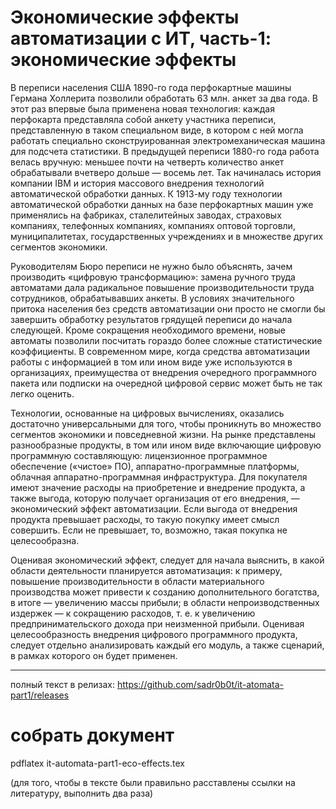 # Экономические эффекты автоматизации с ИТ, часть-1: экономические эффекты

В переписи населения США 1890-го года перфокартные машины Германа Холлерита позволили обработать 63 млн. анкет за два года. В этот раз впервые была применена новая технология: каждая перфокарта представляла собой анкету участника переписи, представленную в таком специальном виде, в котором с ней могла работать специально сконструированная электромеханическая машина для подсчета статистики. В предыдущей переписи 1880-го года работа велась вручную: меньшее почти на четверть количество анкет обрабатывали вчетверо дольше — восемь лет. Так начиналась история компании IBM и история массового внедрения технологий автоматической обработки данных. К 1913-му году технологии автоматической обработки данных на базе перфокартных машин уже применялись на фабриках, сталелитейных заводах, страховых компаниях, телефонных компаниях, компаниях оптовой торговли, муниципалитетах, государственных учреждениях и в множестве других сегментов экономики.

Руководителям Бюро переписи не нужно было объяснять, зачем производить «цифровую трансформацию»: замена ручного труда автоматами дала радикальное повышение производительности труда сотрудников, обрабатывавших анкеты. В условиях значительного притока населения без средств автоматизации они просто не смогли бы завершить обработку результатов грядущей переписи до начала следующей. Кроме сокращения необходимого времени, новые автоматы позволили посчитать гораздо более сложные статистические коэффициенты. В современном мире, когда средства автоматизации работы с информацией в том или ином виде уже используются в организациях, преимущества от внедрения очередного программного пакета или подписки на очередной цифровой сервис может быть не так легко оценить.

Технологии, основанные на цифровых вычислениях, оказались достаточно универсальными для того, чтобы проникнуть во множество сегментов экономики и повседневной жизни. На рынке представлены разнообразные продукты, в том или ином виде включающие цифровую программную составляющую: лицензионное программное обеспечение («чистое» ПО), аппаратно-программные платформы, облачная аппаратно-программная инфраструктура. Для покупателя имеют значение расходы на приобретение и внедрение продукта, а также выгода, которую получает организация от его внедрения, — экономический эффект автоматизации. Если выгода от внедрения продукта превышает расходы, то такую покупку имеет смысл совершить. Если не превышает, то, возможно, такая покупка не целесообразна.

Оценивая экономический эффект, следует для начала выяснить, в какой области деятельности планируется автоматизация: к примеру, повышение производительности в области материального производства может привести к созданию дополнительного богатства, в итоге — увеличению массы прибыли; в области непроизводственных издержек — к сокращению расходов, т. е. к увеличению предпринимательского дохода при неизменной прибыли. Оценивая целесообразность внедрения цифрового программного продукта, следует отдельно анализировать каждый его модуль, а также сценарий, в рамках которого он будет применен.

---

полный текст в релизах:
https://github.com/sadr0b0t/it-atomata-part1/releases

# собрать документ

pdflatex it-automata-part1-eco-effects.tex

(для того, чтобы в тексте были правильно расставлены ссылки на литературу, выполнить два раза)

